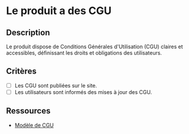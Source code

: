 # Le produit a des CGU

## Description

Le produit dispose de Conditions Générales d'Utilisation (CGU) claires et
accessibles, définissant les droits et obligations des utilisateurs.

## Critères

- [ ] Les CGU sont publiées sur le site.
- [ ] Les utilisateurs sont informés des mises à jour des CGU.

## Ressources

- [Modèle de CGU](https://www.example.com/modele-cgu)

